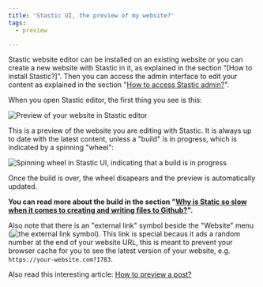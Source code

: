 ```yaml
---
title: 'Stastic UI, the preview of my website?'
tags:
  - preview

---
```

Stastic website editor can be installed on an existing website or you can create a new website with Stastic in it, as explained in the section “[How to install Stastic?]”. Then you can access the admin interface to edit your content as explained in the section "[How to access Stastic admin?](/docs/how-to-access-stastic-admin)".


When you open Stastic editor, the first thing you see is this:

![Preview of your website in Stastic editor](https://www.stastic.net//assets/2019-08-03-775924.png)

This is a preview of the website you are editing with Stastic. It is always up to date with the latest content, unless a "build" is in progress, which is indicated by a spinning "wheel":


![Spinning wheel in Stastic UI, indicating that a build is in progress](https://www.stastic.net//assets/2019-08-03-450677.png)


Once the build is over, the wheel disapears and the preview is automatically updated. 

**You can read more about the build in the section "[Why is Static so slow when it comes to creating and writing files to Github?](/docs/why-is-static-so-slow-when-it-comes-to-creating-and-writing-files-to-github)".**

Also note that there is an "external link" symbol beside the "Website" menu (![the external link symbol](https://www.stastic.net//assets/2019-08-04-371034.png)). This link is special becaus it ads a random number at the end of your website URL, this is meant to prevent your browser cache for you to see the latest version of your website, e.g. `https://your-website.com?1783`.

Also read this interesting article: [How to preview a post?](https://www.stastic.net/docs/how-to-preview-a-post)


